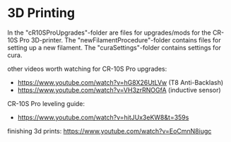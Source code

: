# 3D Printing

In the "cR10SProUpgrades"-folder are files for upgrades/mods for the CR-10S Pro 3D-printer.
The "newFilamentProcedure"-folder contains files for setting up a new filament.
The "curaSettings"-folder contains settings for cura.

other videos worth watching for CR-10S Pro upgrades:
  * https://www.youtube.com/watch?v=hG8X26UtLVw (T8 Anti-Backlash)
  * https://www.youtube.com/watch?v=VH3zrRNOGfA (inductive sensor)

CR-10S Pro leveling guide:
 * https://www.youtube.com/watch?v=hitJUx3eKW8&t=359s


finishing 3d prints:
 https://www.youtube.com/watch?v=EoCmnN8iugc

